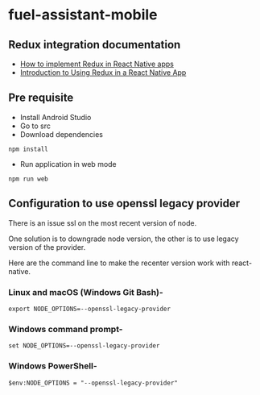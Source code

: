 # fuel-assistant-mobile

## Redux integration documentation

- [How to implement Redux in React Native apps](https://enappd.com/blog/redux-in-react-native-app/92/)
- [Introduction to Using Redux in a React Native App](https://www.digitalocean.com/community/tutorials/react-react-native-redux)

## Pre requisite

- Install Android Studio
- Go to src
- Download dependencies
```
npm install
```
- Run application in web mode
```
npm run web
```
## Configuration to use openssl legacy provider

There is an issue ssl on the most recent version of node.

One solution is to downgrade node version, the other is to use legacy version of the provider.

Here are the command line to make the recenter version work with react-native.

### Linux and macOS (Windows Git Bash)-

```Shell
export NODE_OPTIONS=--openssl-legacy-provider
```

###  Windows command prompt-

```Shell
set NODE_OPTIONS=--openssl-legacy-provider
```

### Windows PowerShell-

```Shell
$env:NODE_OPTIONS = "--openssl-legacy-provider"
```
